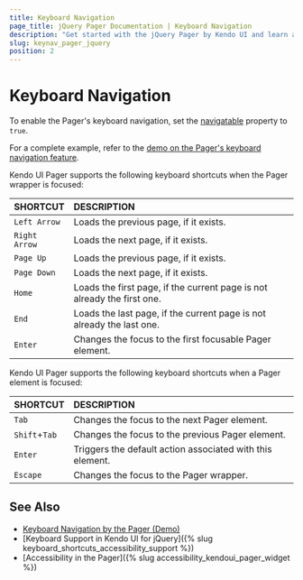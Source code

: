 ```yaml
---
title: Keyboard Navigation
page_title: jQuery Pager Documentation | Keyboard Navigation
description: "Get started with the jQuery Pager by Kendo UI and learn about the accessibility support it provides through its keyboard navigation functionality."
slug: keynav_pager_jquery
position: 2
---
```


# Keyboard Navigation

To enable the Pager's keyboard navigation, set the [navigatable](/api/javascript/ui/pager/configuration/navigatable) property to `true`.

For a complete example, refer to the [demo on the Pager's keyboard navigation feature](https://demos.telerik.com/kendo-ui/pager/keyboard-navigation).

Kendo UI Pager supports the following keyboard shortcuts when the Pager wrapper is focused:

| SHORTCUT						| DESCRIPTION				                                            |
|:---                           |:---                                                                   |
| `Left Arrow`                  | Loads the previous page, if it exists.                                |
| `Right Arrow`                 | Loads the next page, if it exists.                                 |
| `Page Up`                     | Loads the previous page, if it exists.                                |
| `Page Down`                   | Loads the next page, if it exists.                                  |
| `Home`                        | Loads the first page, if the current page is not already the first one.                                             |
| `End`                         | Loads the last page, if the current page is not already the last one.                                             |
| `Enter`                       | Changes the focus to the first focusable Pager element.                                                     |

Kendo UI Pager supports the following keyboard shortcuts when a Pager element is focused:

| SHORTCUT						| DESCRIPTION				                                            |
|:---                           |:---                                                                   |
| `Tab`                         | Changes the focus to the next Pager element.                               |
| `Shift`+`Tab`                 | Changes the focus to the previous Pager element.                                 |
| `Enter`                       | Triggers the default action associated with this element.                                |
| `Escape`                      | Changes the focus to the Pager wrapper.                                  |

## See Also

* [Keyboard Navigation by the Pager (Demo)](https://demos.telerik.com/kendo-ui/pager/keyboard-navigation)
* [Keyboard Support in Kendo UI for jQuery]({% slug keyboard_shortcuts_accessibility_support %})
* [Accessibility in the Pager]({% slug accessibility_kendoui_pager_widget %})
